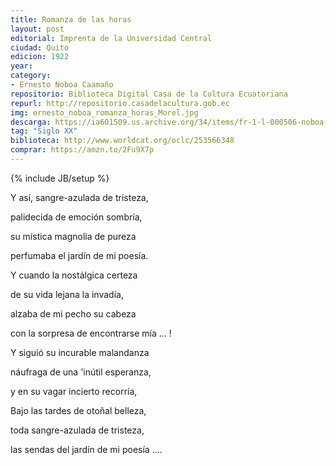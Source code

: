 ```yaml
---
title: Romanza de las horas
layout: post
editorial: Imprenta de la Universidad Central
ciudad: Quito
edicion: 1922
year: 
category:
- Ernesto Noboa Caamaño
repositorio: Biblioteca Digital Casa de la Cultura Ecuatoriana
repurl: http://repositorio.casadelacultura.gob.ec
img: ernesto_noboa_romanza_horas_Morel.jpg
descarga: https://ia601509.us.archive.org/34/items/fr-1-l-000506-noboa-romanza/FR1-L-000506-Noboa-Romanza.pdf
tag: "Siglo XX"
biblioteca: http://www.worldcat.org/oclc/253566348
comprar: https://amzn.to/2Fu9X7p
---
```

{% include JB/setup %}

Y así, sangre-azulada de tristeza,
	
palidecida de emoción sombría,
	
su mística magnolia de pureza
	
perfumaba el jardín de mi poesía.
	
	
Y cuando la nostálgica certeza
	
de su vida lejana la invadía,
	
alzaba de mi pecho su cabeza
	
con la sorpresa de encontrarse mía ... !
	
	
Y siguió su incurable malandanza
	
náufraga de una 'inútil esperanza,
	
y en su vagar incierto recorría,
	
Bajo las tardes de otoñal belleza,
	
toda sangre-azulada de tristeza,
	
las sendas del jardín de mi poesía ....
	
